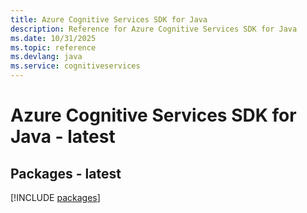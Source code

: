 ```yaml
---
title: Azure Cognitive Services SDK for Java
description: Reference for Azure Cognitive Services SDK for Java
ms.date: 10/31/2025
ms.topic: reference
ms.devlang: java
ms.service: cognitiveservices
---
```

# Azure Cognitive Services SDK for Java - latest
## Packages - latest
[!INCLUDE [packages](cognitive-services-index.md)]